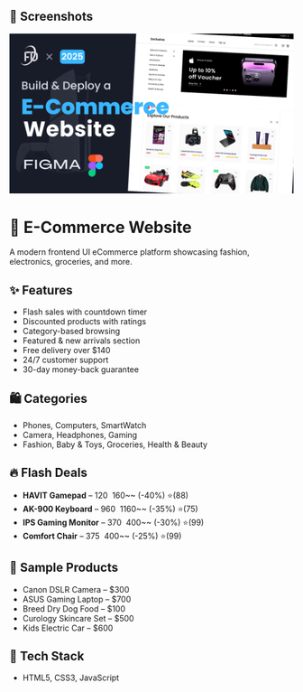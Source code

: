 ## 📸 Screenshots

![Homepage Screenshot](https://github.com/frontend-developer-pro/Complete-Ecommerce-Website-UI-in-HTML-CSS/blob/4c9f9ab119684cdd94e1d2647aca398a15ba2f11/Thumbnail.png)  


# 🛒 E-Commerce Website

A modern frontend UI eCommerce platform showcasing fashion, electronics, groceries, and more.

## ✨ Features

- Flash sales with countdown timer
- Discounted products with ratings
- Category-based browsing
- Featured & new arrivals section
- Free delivery over $140
- 24/7 customer support
- 30-day money-back guarantee

## 🛍️ Categories

- Phones, Computers, SmartWatch
- Camera, Headphones, Gaming
- Fashion, Baby & Toys, Groceries, Health & Beauty

## 🔥 Flash Deals

- **HAVIT Gamepad** – $120 ~~$160~~ (-40%) ⭐(88)
- **AK-900 Keyboard** – $960 ~~$1160~~ (-35%) ⭐(75)
- **IPS Gaming Monitor** – $370 ~~$400~~ (-30%) ⭐(99)
- **Comfort Chair** – $375 ~~$400~~ (-25%) ⭐(99)

## 🧾 Sample Products

- Canon DSLR Camera – $300  
- ASUS Gaming Laptop – $700  
- Breed Dry Dog Food – $100  
- Curology Skincare Set – $500  
- Kids Electric Car – $600  

## 🧰 Tech Stack

- HTML5, CSS3, JavaScript  

